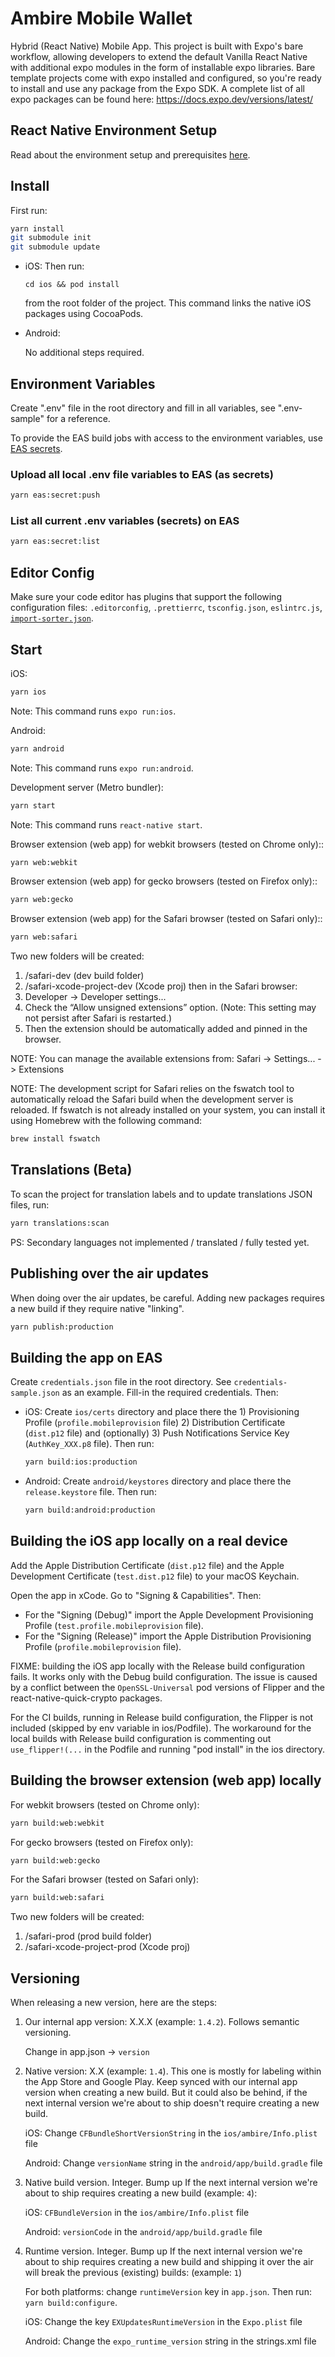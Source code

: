 # Ambire Mobile Wallet

Hybrid (React Native) Mobile App. This project is built with Expo's bare workflow, allowing developers to extend the default Vanilla React Native with additional expo modules in the form of installable expo libraries. Bare template projects come with expo installed and configured, so you're ready to install and use any package from the Expo SDK. A complete list of all expo packages can be found here: https://docs.expo.dev/versions/latest/

## React Native Environment Setup

Read about the environment setup and prerequisites [here](https://reactnative.dev/docs/environment-setup).

## Install

First run:

```bash
yarn install
git submodule init
git submodule update
```

- iOS: Then run:

  ```
  cd ios && pod install
  ```

  from the root folder of the project. This command links the native iOS packages using CocoaPods.

- Android:

  No additional steps required.

## Environment Variables

Create ".env" file in the root directory and fill in all variables, see ".env-sample" for a reference.

To provide the EAS build jobs with access to the environment variables, use [EAS secrets](https://docs.expo.dev/build-reference/variables/#using-secrets-in-environment-variables).

### Upload all local .env file variables to EAS (as secrets)

```bash
yarn eas:secret:push
```

### List all current .env variables (secrets) on EAS

```bash
yarn eas:secret:list
```

## Editor Config

Make sure your code editor has plugins that support the following configuration files: `.editorconfig`, `.prettierrc`, `tsconfig.json`, `eslintrc.js`, [`import-sorter.json`](https://github.com/SoominHan/import-sorter).

## Start

iOS:

```bash
yarn ios
```

Note: This command runs `expo run:ios`.

Android:

```bash
yarn android
```

Note: This command runs `expo run:android`.

Development server (Metro bundler):

```bash
yarn start
```

Note: This command runs `react-native start`.

Browser extension (web app) for webkit browsers (tested on Chrome only)::

```bash
yarn web:webkit
```

Browser extension (web app) for gecko browsers (tested on Firefox only)::

```bash
yarn web:gecko
```

Browser extension (web app) for the Safari browser (tested on Safari only)::

```bash
yarn web:safari
```

Two new folders will be created:

1. /safari-dev (dev build folder)
2. /safari-xcode-project-dev (Xcode proj)
   then in the Safari browser:
3. Developer -> Developer settings...
4. Check the “Allow unsigned extensions” option. (Note: This setting may not persist after Safari is restarted.)​
5. Then the extension should be automatically added and pinned in the browser.

NOTE: You can manage the available extensions from: Safari -> Settings... -> Extensions

NOTE: The development script for Safari relies on the fswatch tool to automatically reload the Safari build when the development server is reloaded. If fswatch is not already installed on your system, you can install it using Homebrew with the following command:

```bash
brew install fswatch
```

## Translations (Beta)

To scan the project for translation labels and to update translations JSON files, run:

```bash
yarn translations:scan
```

PS: Secondary languages not implemented / translated / fully tested yet.

## Publishing over the air updates

When doing over the air updates, be careful. Adding new packages requires a new build if they require native "linking".

```bash
yarn publish:production
```

## Building the app on EAS

Create `credentials.json` file in the root directory. See `credentials-sample.json` as an example. Fill-in the required credentials. Then:

- iOS: Create `ios/certs` directory and place there the 1) Provisioning Profile (`profile.mobileprovision` file) 2) Distribution Certificate (`dist.p12` file) and (optionally) 3) Push Notifications Service Key (`AuthKey_XXX.p8` file). Then run:

  ```bash
  yarn build:ios:production
  ```

- Android: Create `android/keystores` directory and place there the `release.keystore` file. Then run:

  ```bash
  yarn build:android:production
  ```

## Building the iOS app locally on a real device

Add the Apple Distribution Certificate (`dist.p12` file) and the Apple Development Certificate (`test.dist.p12` file) to your macOS Keychain.

Open the app in xCode. Go to "Signing & Capabilities". Then:

- For the "Signing (Debug)" import the Apple Development Provisioning Profile (`test.profile.mobileprovision` file).
- For the "Signing (Release)" import the Apple Distribution Provisioning Profile (`profile.mobileprovision` file).

FIXME: building the iOS app locally with the Release build configuration fails. It works only with the Debug build configuration. The issue is caused by a conflict between the `OpenSSL-Universal` pod versions of Flipper and the react-native-quick-crypto packages.

For the CI builds, running in Release build configuration, the Flipper is not included (skipped by env variable in ios/Podfile). The workaround for the local builds with Release build configuration is commenting out `use_flipper!(...` in the Podfile and running "pod install" in the ios directory.

## Building the browser extension (web app) locally

For webkit browsers (tested on Chrome only):

```bash
yarn build:web:webkit
```

For gecko browsers (tested on Firefox only):

```bash
yarn build:web:gecko
```

For the Safari browser (tested on Safari only):

```bash
yarn build:web:safari
```

Two new folders will be created:

1. /safari-prod (prod build folder)
2. /safari-xcode-project-prod (Xcode proj)

## Versioning

When releasing a new version, here are the steps:

1. Our internal app version: X.X.X (example: `1.4.2`). Follows semantic versioning.

   Change in app.json -> `version`

1. Native version: X.X (example: `1.4`). This one is mostly for labeling within the App Store and Google Play. Keep synced with our internal app version when creating a new build. But it could also be behind, if the next internal version we're about to ship doesn't require creating a new build.

   iOS: Change `CFBundleShortVersionString` in the `ios/ambire/Info.plist` file

   Android: Change `versionName` string in the `android/app/build.gradle` file

1. Native build version. Integer. Bump up If the next internal version we're about to ship requires creating a new build (example: `4`):

   iOS: `CFBundleVersion` in the `ios/ambire/Info.plist` file

   Android: `versionCode` in the `android/app/build.gradle` file

1. Runtime version. Integer. Bump up If the next internal version we're about to ship requires creating a new build and shipping it over the air will break the previous (existing) builds: (example: `1`)

   For both platforms: change `runtimeVersion` key in `app.json`. Then run: `yarn build:configure`.

   iOS: Change the key `EXUpdatesRuntimeVersion` in the `Expo.plist` file

   Android: Change the `expo_runtime_version` string in the strings.xml file
